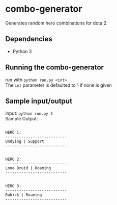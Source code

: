 # combo-generator
Generates random hero combinations for dota 2.

## Dependencies
- Python 3

## Running the combo-generator
run with `python run.py <int>`  
The `int` parameter is defaulted to 1 if none is given

## Sample input/output
Input: `python run.py 3`  
Sample Output:
```

HERO 1:
---------------------------
Undying | Support
---------------------------


HERO 2:
---------------------------
Lone Druid | Roaming
---------------------------


HERO 3:
---------------------------
Rubick | Roaming
---------------------------

```
